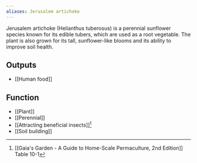 ```yaml
---
aliases: Jerusalem artichoke
---
```

Jerusalem artichoke (Helianthus tuberosus) is a perennial sunflower species known for its edible tubers, which are used as a root vegetable. The plant is also grown for its tall, sunflower-like blooms and its ability to improve soil health.
## Outputs
- [[Human food]]
## Function
- [[Plant]]
- [[Perennial]]
- [[Attracting beneficial insects]][^1]
- [[Soil building]]

[^1]: [[Gaia's Garden - A Guide to Home-Scale Permaculture, 2nd Edition]] Table 10-1